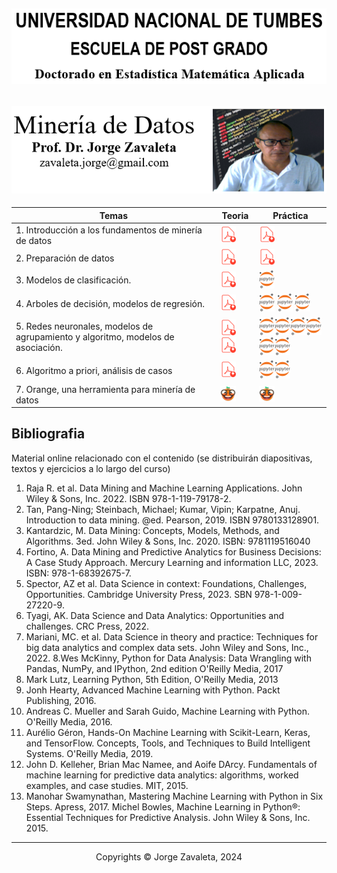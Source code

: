 ![UNT](images/untumbes.PNG)
---
![BIO](images/bio-zava.PNG)
---

| Temas                                                  | Teoria |     Práctica    |
|--------------------------------------------------------|--------|-----------------|
| 1. Introducción a los fundamentos de minería de datos | [<img src="images/pdf1.png" alt="pdf" width="25"/>](pdf/01_intro_mineria_de_datos_2024.pdf) | [<img src="images/pdf1.png" alt="pdf" width="25"/>](pdf/01_ambientes_de_programacao_2024.pdf)|
| 2. Preparación de datos | [<img src="images/pdf1.png" alt="pdf" width="25"/>](pdf/02a_procesamiento_de_datos.pdf)| [<img src="images/pdf1.png" alt="pdf" width="25"/>](preparacion_datos.ipynb)|
| 3. Modelos de clasificación. |  [<img src="images/pdf1.png" alt="pdf" width="25"/>](pdf/clasificacion.pdf) |  [<img src="images/Jupyter.png" alt="pdf" width="25"/>](clasificacion.ipynb) |
| 4. Arboles de decisión, modelos de regresión.|  [<img src="images/pdf1.png" alt="pdf" width="25"/>](pdf/arboles_regresion.pdf) |  [<img src="images/Jupyter.png" alt="jupyter" width="25"/>](clasificacion_algoritmos.ipynb) [<img src="images/Jupyter.png" alt="jupyter" width="25"/>](naive_bayes.ipynb) [<img src="images/Jupyter.png" alt="jupyter" width="25"/>](mlp.ipynb)|
| 5. Redes neuronales, modelos de agrupamiento y algoritmo, modelos de asociación.|  [<img src="images/pdf1.png" alt="pdf" width="25"/>](pdf/rn.pdf) [<img src="images/pdf1.png" alt="pdf" width="25"/>](pdf/ra.pdf)|  [<img src="images/Jupyter.png" alt="jupyter" width="25"/>](clustering_v0.ipynb)[<img src="images/Jupyter.png" alt="jupyter" width="25"/>](clustering_v1.ipynb)[<img src="images/Jupyter.png" alt="jupyter" width="25"/>](h_clustering.ipynb)[<img src="images/Jupyter.png" alt="jupyter" width="25"/>](db_clustering.ipynb)[<img src="images/Jupyter.png" alt="jupyter" width="25"/>](s_clustering.ipynb)[<img src="images/Jupyter.png" alt="jupyter" width="25"/>](asocia_reglas.ipynb) |
| 6. Algoritmo a priori, análisis de casos|  [<img src="images/pdf1.png" alt="pdf" width="25"/>](pdf/apriori.pdf) |  [<img src="images/Jupyter.png" alt="jupyter" width="25"/>](alg_apriori.ipynb)[<img src="images/Jupyter.png" alt="jupyter" width="25"/>](alg_fp_growth.ipynb) |
| 7. Orange, una herramienta para minería de datos|  [<img src="images/orange.png" alt="Español" width="25"/>](orange_es.md) |  [<img src="images/orange.png" alt="Portugues" width="25"/>](orange_pt.md) |

## Bibliografia

Material online relacionado con el contenido (se distribuirán diapositivas, textos y ejercicios a lo largo del curso)

1. Raja R. et al. Data Mining and Machine Learning Applications. John Wiley & Sons, Inc. 2022. ISBN 978-1-119-79178-2.
2. Tan, Pang-Ning; Steinbach, Michael; Kumar, Vipin; Karpatne, Anuj. Introduction to data mining. @ed. Pearson, 2019. ISBN 9780133128901.
3. Kantardzic, M. Data Mining: Concepts, Models, Methods, and Algorithms. 3ed. John Wiley & Sons, Inc. 2020. ISBN: 9781119516040
4. Fortino, A. Data Mining and Predictive Analytics for Business Decisions: A Case Study Approach. Mercury Learning and information LLC, 2023. ISBN: 978-1-68392675-7.
5. Spector, AZ et al.  Data Science in context: Foundations, Challenges, Opportunities. Cambridge University Press, 2023. SBN 978-1-009-27220-9.
6. Tyagi, AK. Data Science and Data Analytics: Opportunities and challenges. CRC Press, 2022.
7. Mariani, MC. et al. Data Science in theory and practice: Techniques for big data analytics and complex data sets. John Wiley and Sons, Inc., 2022.
8.Wes McKinny, Python for Data Analysis: Data Wrangling with Pandas, NumPy, and IPython, 2nd edition O'Reilly Media, 2017
9. Mark Lutz, Learning Python, 5th Edition, O'Reilly Media, 2013
10. Jonh Hearty, Advanced Machine Learning with Python. Packt Publishing, 2016.
11. Andreas C. Mueller and Sarah Guido, Machine Learning with Python. O'Reilly Media, 2016.
12. Aurélio Géron, Hands-On Machine Learning with Scikit-Learn, Keras, and TensorFlow. Concepts, Tools, and Techniques to Build Intelligent Systems. O'Reilly Media, 2019.
13. John D. Kelleher, Brian Mac Namee, and Aoife DArcy. Fundamentals of machine learning for predictive data analytics: algorithms, worked examples, and case studies. MIT, 2015.
14. Manohar Swamynathan, Mastering Machine Learning with Python in Six Steps. Apress, 2017. Michel Bowles, Machine Learning in Python®: Essential Techniques for Predictive Analysis. John Wiley & Sons, Inc. 2015.



---
 <center> Copyrights &copy; Jorge Zavaleta, 2024 </center>

